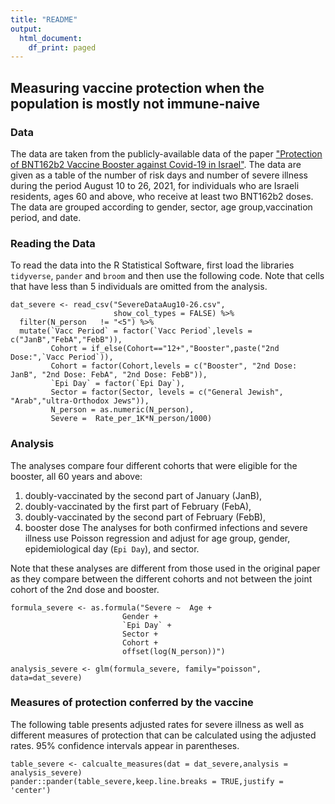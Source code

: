 ```yaml
---
title: "README"
output:
  html_document:
    df_print: paged
---
```





## Measuring vaccine protection when the population is mostly not immune-naive  

### Data

The data are taken from the publicly-available data of the paper ["Protection of BNT162b2 Vaccine Booster against Covid-19 in Israel"](https://www.nejm.org/doi/full/10.1056/nejmoa2114255). The data are given as a table of the number of risk days and number of severe illness during the period August 10 to 26, 2021, for individuals who are Israeli residents, ages 60 and above, who receive at least two BNT162b2 doses. The data are grouped according to gender, sector, age group,vaccination period, and date.

### Reading the Data
To read the data into the R Statistical Software, first load the libraries `tidyverse`, `pander` and `broom` and then use the following code. Note that cells that have less than 5 individuals are omitted from the analysis.
```
dat_severe <- read_csv("SevereDataAug10-26.csv",
                       show_col_types = FALSE) %>%  
  filter(N_person	!= "<5") %>%
  mutate(`Vacc Period` = factor(`Vacc Period`,levels = c("JanB","FebA","FebB")), 
         Cohort = if_else(Cohort=="12+","Booster",paste("2nd Dose:",`Vacc Period`)),
         Cohort = factor(Cohort,levels = c("Booster", "2nd Dose: JanB", "2nd Dose: FebA", "2nd Dose: FebB")),
         `Epi Day` = factor(`Epi Day`),
         Sector = factor(Sector, levels = c("General Jewish", "Arab","ultra-Orthodox Jews")),
         N_person = as.numeric(N_person),
         Severe =  Rate_per_1K*N_person/1000)
```

### Analysis

The analyses compare four different cohorts that were eligible for the booster, all 60 years and above:
1. doubly-vaccinated by the second part of January (JanB),
1. doubly-vaccinated by the first part of February (FebA),
1. doubly-vaccinated by the second part of February (FebB),
1. booster dose
The analyses for both confirmed infections and severe illness use Poisson regression and adjust for age group, gender, epidemiological day (`Epi Day`), and sector.

Note that these analyses are different from those used in the original paper as they compare between the different cohorts and not between the joint cohort of the 2nd dose and booster. 

```
formula_severe <- as.formula("Severe ~  Age +
                         Gender + 
                         `Epi Day` +
                         Sector +
                         Cohort +  
                         offset(log(N_person))") 

analysis_severe <- glm(formula_severe, family="poisson", data=dat_severe)

```


### Measures of protection conferred by the vaccine
The following table presents adjusted rates for severe illness as well as different measures of protection that can be calculated using the adjusted rates. 95% confidence intervals appear in parentheses.  

```
table_severe <- calcualte_measures(dat = dat_severe,analysis = analysis_severe)
pander::pander(table_severe,keep.line.breaks = TRUE,justify = 'center')
```
